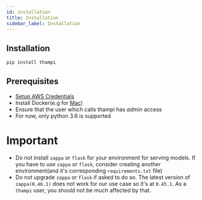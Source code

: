```yaml
---
id: installation
title: Installation
sidebar_label: Installation
---
```


## Installation
```python
pip install thampi
```
## Prerequisites
* [Setup AWS Credentials](https://docs.aws.amazon.com/sdk-for-java/v2/developer-guide/setup-credentials.html)
* Install Docker(e.g for [Mac](https://docs.docker.com/docker-for-mac/install/))
* Ensure that the user which calls thampi has *admin* access
* For now, only python 3.6 is supported

# Important
* Do not install `zappa` or `flask` for your environment for serving models. If you have to use `zappa` or `flask`, consider creating another environment(and it's corresponding `requirements.txt` file)
* Do not upgrade `zappa` or `flask` if asked to do so. The latest version of `zappa(0.46.1)` does not work for our use case so it's at `0.45.1`. As a `thampi` user, you should not be much affected by that.